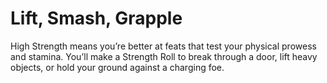 # Lift, Smash, Grapple

High Strength means you’re better at feats that test your physical prowess and stamina. You’ll make a Strength Roll to break through a door, lift heavy objects, or hold your ground against a charging foe.
